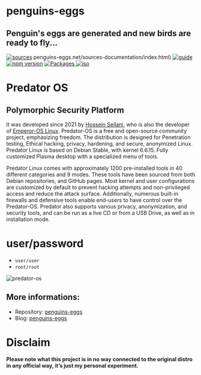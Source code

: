 penguins-eggs
=============

## Penguin&#39;s eggs are generated and new birds are ready to fly...
[![sources](https://img.shields.io/badge/github-sources-cyan)](https://github.com/pieroproietti/penguins-eggs)
penguins-eggs.net/sources-documentation/index.html)
[![guide](https://img.shields.io/badge/guide-penguin's%20eggs-cyan)](https://penguins-eggs.net/docs/Tutorial/eggs-users-guide)
[![npm version](https://img.shields.io/npm/v/penguins-eggs.svg)](https://npmjs.org/package/penguins-eggs)
[![Packages](https://img.shields.io/badge/packages-binary-blue)
](https://sourceforge.net/projects/penguins-eggs/files/Packages)
[![iso](https://img.shields.io/badge/iso-images-cyan)](https://sourceforge.net/projects/penguins-eggs/files/ISOS)

# Predator OS

## Polymorphic Security Platform

It was developed since 2021 by [Hossein Seilani](https://seilany.ir/), who is also the developer of [Emperor-OS  Linux](https://emperor-os.ir/). Predator-OS is a free and open-source community project, emphasizing freedom. The distribution is designed for Penetration testing, Ethical hacking, privacy, hardening, and secure, anonymized Linux. Predator Linux is based on Debian Stable, with kernel 6.6.15. Fully customized Plasma desktop with a specialized menu of tools.
 
Predator Linux comes with approximately 1200 pre-installed tools in 40 different categories and 9 modes. These tools have been sourced from both Debian repositories, and GitHub pages. Most kernel and user configurations are customized by default to prevent hacking attempts and non-privileged access and reduce the attack surface. Additionally, numerous built-in firewalls and defensive tools enable end-users to have control over the Predator-OS. Predator also supports various privacy, anonymization, and security tools, and can be run as a live CD or from a USB Drive, as well as in installation mode.


# user/password
* ```user/user```
* ```root/root```


![predator-os](https://predator-os.ir/wp-content/uploads/2023/03/grub.png)

## More informations:

* Repository: [penguins-eggs](https://github.com/pieroproietti/penguins-eggs)
* Blog: [penguins-eggs](https://penguins-eggs.net)

# Disclaim
__Please note what this project is in no way connected to the original distro in any official way, it’s just my personal experiment.__


